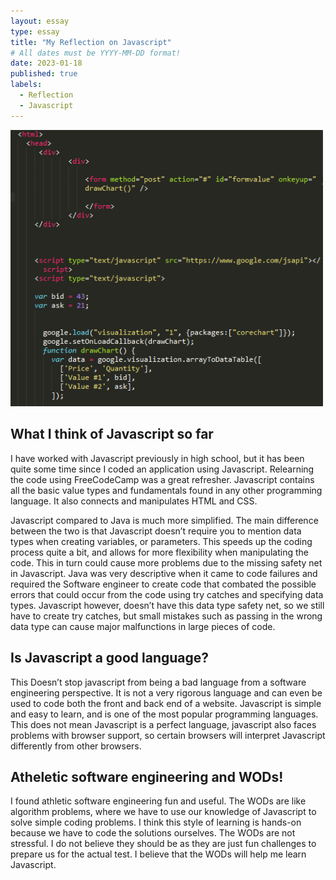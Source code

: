 ```yaml
---
layout: essay
type: essay
title: "My Reflection on Javascript"
# All dates must be YYYY-MM-DD format!
date: 2023-01-18
published: true
labels:
  - Reflection
  - Javascript
---
```


<img width="500px" class="rounded float-start pe-4" src="../img/javascriptReflection/JavaScript_screenshot.png">
<!-- <img width="300px" class="rounded float-start pe-4" src="" -->

## What I think of Javascript so far

I have worked with Javascript previously in high school, but it has been quite some time since I coded an application using Javascript. Relearning the code using FreeCodeCamp was a great refresher. Javascript contains all the basic value types and fundamentals found in any other programming language. It also connects and manipulates HTML and CSS. 

Javascript compared to Java is much more simplified. The main difference between the two is that Javascript doesn’t require you to mention data types when creating variables, or parameters. This speeds up the coding process quite a bit, and allows for more flexibility when manipulating the code. This in turn could cause more problems due to the missing safety net in Javascript. Java was very descriptive when it came to code failures and required the Software engineer to create code that combated the possible errors that could occur from the code using try catches and specifying data types. Javascript however, doesn’t have this data type safety net, so we still have to create try catches, but small mistakes such as passing in the wrong data type can cause major malfunctions in large pieces of code. 

## Is Javascript a good language?

This Doesn’t stop javascript from being a bad language from a software engineering perspective. It is not a very rigorous language and can even be used to code both the front and back end of a website. Javascript is simple and easy to learn, and is one of the most popular programming languages. This does not mean Javascript is a perfect language, javascript also faces problems with browser support, so certain browsers will interpret Javascript differently from other browsers.

## Atheletic software engineering and WODs!

I found athletic software engineering fun and useful. The WODs are like algorithm problems, where we have to use our knowledge of Javascript to solve simple coding problems. I think this style of learning is hands-on because we have to code the solutions ourselves. The WODs are not stressful. I do not believe they should be as they are just fun challenges to prepare us for the actual test. I believe that the WODs will help me learn Javascript.

